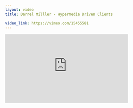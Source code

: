 ```yaml
---
layout: video
title: Darrel Milller - Hypermedia Driven Clients

video_link: https://vimeo.com/15455581
---
```

<iframe src="https://player.vimeo.com/video/15455581?title=0&byline=0&portrait=0&badge=0&autopause=0&player_id=0" width="400" height="224" frameborder="0" title="Darrel Milller - Hypermedia Driven Clients" webkitallowfullscreen mozallowfullscreen allowfullscreen></iframe>